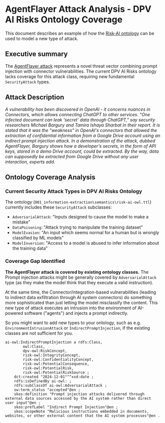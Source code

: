# AgentFlayer Attack Analysis - DPV AI Risks Ontology Coverage

This document describes an example of how the [Risk-AI ontology](https://github.com/w3c/dpv/blob/master/2.1/ai/ai-owl.ttl) can be used to model a new type of attack.

## Executive summary

The [AgentFlayer attack](https://www.linkedin.com/news/story/chatgpt-flaw-can-expose-data-7578202) represents a novel threat vector combining prompt injection with connector vulnerabilities. The current DPV AI Risks ontology lacks coverage for this attack class, requiring  new fundamental `SecurityAttack` types.

## Attack Description

*A vulnerability has been discovered in OpenAI - it concerns nuances in Connectors, which allows connecting ChatGPT to other services. "One infected document can leak 'secret' data through ChatGPT," say security researchers Michael Bargury and Tamira Ishaya Sharbat in their report. It is stated that it was the "weakness" in OpenAI's connectors that allowed the extraction of confidential information from a Google Drive account using an indirect prompt injection attack. In a demonstration of the attack, dubbed AgentFlayer, Bargury shows how a developer's secrets, in the form of API keys, stored in a demo Drive account, could be extracted. By the way, data can supposedly be extracted from Google Drive without any user interaction, experts add.*

## Ontology Coverage Analysis

### Current Security Attack Types in DPV AI Risks Ontology

The ontology (`001_information-extraction\semantics\risk-ai-owl.ttl`) currently includes these `SecurityAttack` subclasses:
- `AdversarialAttack`: "Inputs designed to cause the model to make a mistake"
- `DataPoisoning`: "Attack trying to manipulate the training dataset"
- `ModelEvasion`: "An input which seems normal for a human but is wrongly classified by ML models"
- `ModelInversion`: "Access to a model is abused to infer information about the training data"

### Coverage Gap Identified

**The AgentFlayer attack is covered by existing ontology classes.**
The Prompt injection attacks might be generally covered by `AdversarialAttack` type (as they make the model think that they execute a valid instruction).

At the same time, the Connector/integration-based vulnerabilities (leading to indirect data exfiltration through AI system connectors)  do something more sophisticated than just letting the model misclassify the content. This new type of attack executes an intrusion into the environment of AI-powered software ("agents") and injects a prompt indirectly.

So you might want to add new types to your ontology, such as e.g. `EnvironmentIntrusionAttack` or `IndirectPromptInjection`, if the existing classes are not sufficient for you.

```turtle
ai-owl:IndirectPromptInjection a rdfs:Class,
        owl:Class,
        dpv-owl:RiskConcept,
        risk-owl:IntegrityConcept,
        risk-owl:ConfidentialityConcept,
        risk-owl:PotentialConsequence,
        risk-owl:PotentialRisk,
        risk-owl:PotentialRiskSource ;
    dct:created "2024-12-01"^^xsd:date ;
    rdfs:isDefinedBy ai-owl: ;
    rdfs:subClassOf ai-owl:AdversarialAttack ;
    sw:term_status "accepted"@en ;
    skos:definition "Prompt injection attacks delivered through external data sources accessed by the AI system rather than direct user input"@en ;
    skos:prefLabel "Indirect Prompt Injection"@en ;
    skos:scopeNote "Malicious instructions embedded in documents, websites, or other external content that the AI system processes"@en .
```

